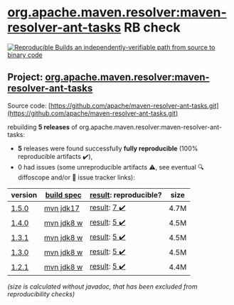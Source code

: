 [org.apache.maven.resolver:maven-resolver-ant-tasks](https://central.sonatype.com/artifact/org.apache.maven.resolver/maven-resolver-ant-tasks/versions) RB check
=======

[![Reproducible Builds](https://reproducible-builds.org/images/logos/rb.svg) an independently-verifiable path from source to binary code](https://reproducible-builds.org/)

## Project: [org.apache.maven.resolver:maven-resolver-ant-tasks](https://central.sonatype.com/artifact/org.apache.maven.resolver/maven-resolver-ant-tasks/versions)

Source code: [https://github.com/apache/maven-resolver-ant-tasks.git](https://github.com/apache/maven-resolver-ant-tasks.git)

rebuilding **5 releases** of org.apache.maven.resolver:maven-resolver-ant-tasks:
- **5** releases were found successfully **fully reproducible** (100% reproducible artifacts :heavy_check_mark:),
- 0 had issues (some unreproducible artifacts :warning:, see eventual :mag: diffoscope and/or :memo: issue tracker links):

| version | [build spec](/BUILDSPEC.md) | [result](https://reproducible-builds.org/docs/jvm/): reproducible? | size |
| -- | --------- | ------ | -- |
| [1.5.0](https://central.sonatype.com/artifact/org.apache.maven.resolver/maven-resolver-ant-tasks/1.5.0/pom) | [mvn jdk17](maven-resolver-ant-tasks-1.5.0.buildspec) | [result](maven-resolver-ant-tasks-1.5.0.buildinfo): [7 :heavy_check_mark: ](maven-resolver-ant-tasks-1.5.0.buildcompare) | 4.7M |
| [1.4.0](https://central.sonatype.com/artifact/org.apache.maven.resolver/maven-resolver-ant-tasks/1.4.0/pom) | [mvn jdk8 w](maven-resolver-ant-tasks-1.4.0.buildspec) | [result](maven-resolver-ant-tasks-1.4.0.buildinfo): [5 :heavy_check_mark: ](maven-resolver-ant-tasks-1.4.0.buildcompare) | 4.5M |
| [1.3.1](https://central.sonatype.com/artifact/org.apache.maven.resolver/maven-resolver-ant-tasks/1.3.1/pom) | [mvn jdk8 w](maven-resolver-ant-tasks-1.3.1.buildspec) | [result](maven-resolver-ant-tasks-1.3.1.buildinfo): [5 :heavy_check_mark: ](maven-resolver-ant-tasks-1.3.1.buildcompare) | 4.5M |
| [1.3.0](https://central.sonatype.com/artifact/org.apache.maven.resolver/maven-resolver-ant-tasks/1.3.0/pom) | [mvn jdk8 w](maven-resolver-ant-tasks-1.3.0.buildspec) | [result](maven-resolver-ant-tasks-1.3.0.buildinfo): [5 :heavy_check_mark: ](maven-resolver-ant-tasks-1.3.0.buildcompare) | 4.5M |
| [1.2.1](https://central.sonatype.com/artifact/org.apache.maven.resolver/maven-resolver-ant-tasks/1.2.1/pom) | [mvn jdk8 w](maven-resolver-ant-tasks-1.2.1.buildspec) | [result](maven-resolver-ant-tasks-1.2.1.buildinfo): [5 :heavy_check_mark: ](maven-resolver-ant-tasks-1.2.1.buildcompare) | 4.4M |

<i>(size is calculated without javadoc, that has been excluded from reproducibility checks)</i>
